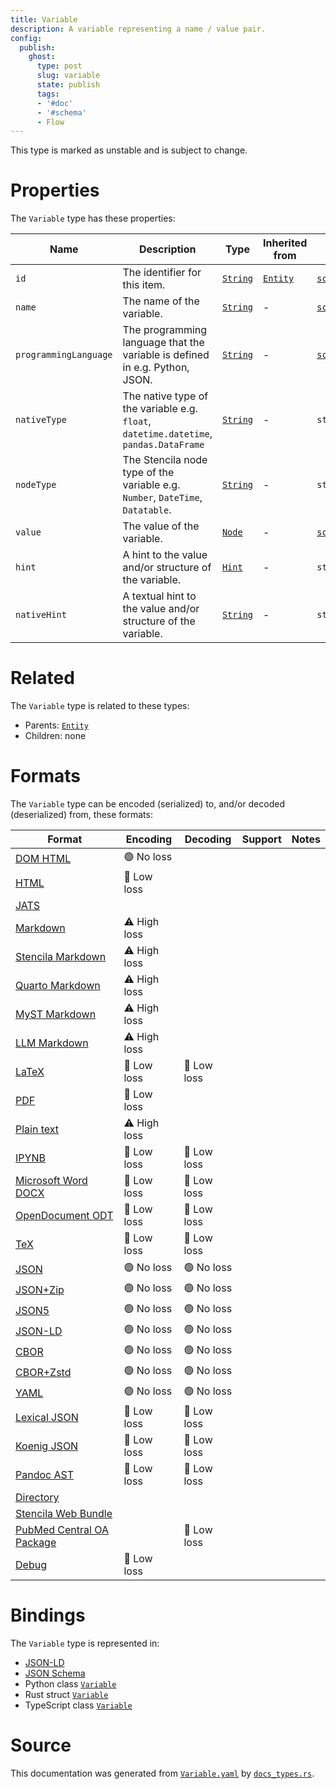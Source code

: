 ```yaml
---
title: Variable
description: A variable representing a name / value pair.
config:
  publish:
    ghost:
      type: post
      slug: variable
      state: publish
      tags:
      - '#doc'
      - '#schema'
      - Flow
---
```


This type is marked as unstable and is subject to change.

# Properties

The `Variable` type has these properties:

| Name                  | Description                                                                           | Type                                                               | Inherited from                                                     | `JSON-LD @id`                                                          | Aliases                                        |
| --------------------- | ------------------------------------------------------------------------------------- | ------------------------------------------------------------------ | ------------------------------------------------------------------ | ---------------------------------------------------------------------- | ---------------------------------------------- |
| `id`                  | The identifier for this item.                                                         | [`String`](https://stencila.ghost.io/docs/reference/schema/string) | [`Entity`](https://stencila.ghost.io/docs/reference/schema/entity) | [`schema:id`](https://schema.org/id)                                   | -                                              |
| `name`                | The name of the variable.                                                             | [`String`](https://stencila.ghost.io/docs/reference/schema/string) | -                                                                  | [`schema:name`](https://schema.org/name)                               | -                                              |
| `programmingLanguage` | The programming language that the variable is defined in e.g. Python, JSON.           | [`String`](https://stencila.ghost.io/docs/reference/schema/string) | -                                                                  | [`schema:programmingLanguage`](https://schema.org/programmingLanguage) | `programming-language`, `programming_language` |
| `nativeType`          | The native type of the variable e.g. `float`, `datetime.datetime`, `pandas.DataFrame` | [`String`](https://stencila.ghost.io/docs/reference/schema/string) | -                                                                  | `stencila:nativeType`                                                  | `native-type`, `native_type`                   |
| `nodeType`            | The Stencila node type of the variable e.g. `Number`, `DateTime`, `Datatable`.        | [`String`](https://stencila.ghost.io/docs/reference/schema/string) | -                                                                  | `stencila:nodeType`                                                    | `node-type`, `node_type`                       |
| `value`               | The value of the variable.                                                            | [`Node`](https://stencila.ghost.io/docs/reference/schema/node)     | -                                                                  | [`schema:value`](https://schema.org/value)                             | -                                              |
| `hint`                | A hint to the value and/or structure of the variable.                                 | [`Hint`](https://stencila.ghost.io/docs/reference/schema/hint)     | -                                                                  | `stencila:hint`                                                        | -                                              |
| `nativeHint`          | A textual hint to the value and/or structure of the variable.                         | [`String`](https://stencila.ghost.io/docs/reference/schema/string) | -                                                                  | `stencila:nativeHint`                                                  | `native-hint`, `native_hint`                   |

# Related

The `Variable` type is related to these types:

- Parents: [`Entity`](https://stencila.ghost.io/docs/reference/schema/entity)
- Children: none

# Formats

The `Variable` type can be encoded (serialized) to, and/or decoded (deserialized) from, these formats:

| Format                                                                               | Encoding     | Decoding   | Support | Notes |
| ------------------------------------------------------------------------------------ | ------------ | ---------- | ------- | ----- |
| [DOM HTML](https://stencila.ghost.io/docs/reference/formats/dom.html)                | 🟢 No loss    |            |         |
| [HTML](https://stencila.ghost.io/docs/reference/formats/html)                        | 🔷 Low loss   |            |         |
| [JATS](https://stencila.ghost.io/docs/reference/formats/jats)                        |              |            |         |
| [Markdown](https://stencila.ghost.io/docs/reference/formats/md)                      | ⚠️ High loss |            |         |
| [Stencila Markdown](https://stencila.ghost.io/docs/reference/formats/smd)            | ⚠️ High loss |            |         |
| [Quarto Markdown](https://stencila.ghost.io/docs/reference/formats/qmd)              | ⚠️ High loss |            |         |
| [MyST Markdown](https://stencila.ghost.io/docs/reference/formats/myst)               | ⚠️ High loss |            |         |
| [LLM Markdown](https://stencila.ghost.io/docs/reference/formats/llmd)                | ⚠️ High loss |            |         |
| [LaTeX](https://stencila.ghost.io/docs/reference/formats/latex)                      | 🔷 Low loss   | 🔷 Low loss |         |
| [PDF](https://stencila.ghost.io/docs/reference/formats/pdf)                          | 🔷 Low loss   |            |         |
| [Plain text](https://stencila.ghost.io/docs/reference/formats/text)                  | ⚠️ High loss |            |         |
| [IPYNB](https://stencila.ghost.io/docs/reference/formats/ipynb)                      | 🔷 Low loss   | 🔷 Low loss |         |
| [Microsoft Word DOCX](https://stencila.ghost.io/docs/reference/formats/docx)         | 🔷 Low loss   | 🔷 Low loss |         |
| [OpenDocument ODT](https://stencila.ghost.io/docs/reference/formats/odt)             | 🔷 Low loss   | 🔷 Low loss |         |
| [TeX](https://stencila.ghost.io/docs/reference/formats/tex)                          | 🔷 Low loss   | 🔷 Low loss |         |
| [JSON](https://stencila.ghost.io/docs/reference/formats/json)                        | 🟢 No loss    | 🟢 No loss  |         |
| [JSON+Zip](https://stencila.ghost.io/docs/reference/formats/json.zip)                | 🟢 No loss    | 🟢 No loss  |         |
| [JSON5](https://stencila.ghost.io/docs/reference/formats/json5)                      | 🟢 No loss    | 🟢 No loss  |         |
| [JSON-LD](https://stencila.ghost.io/docs/reference/formats/jsonld)                   | 🟢 No loss    | 🟢 No loss  |         |
| [CBOR](https://stencila.ghost.io/docs/reference/formats/cbor)                        | 🟢 No loss    | 🟢 No loss  |         |
| [CBOR+Zstd](https://stencila.ghost.io/docs/reference/formats/cbor.zstd)              | 🟢 No loss    | 🟢 No loss  |         |
| [YAML](https://stencila.ghost.io/docs/reference/formats/yaml)                        | 🟢 No loss    | 🟢 No loss  |         |
| [Lexical JSON](https://stencila.ghost.io/docs/reference/formats/lexical)             | 🔷 Low loss   | 🔷 Low loss |         |
| [Koenig JSON](https://stencila.ghost.io/docs/reference/formats/koenig)               | 🔷 Low loss   | 🔷 Low loss |         |
| [Pandoc AST](https://stencila.ghost.io/docs/reference/formats/pandoc)                | 🔷 Low loss   | 🔷 Low loss |         |
| [Directory](https://stencila.ghost.io/docs/reference/formats/directory)              |              |            |         |
| [Stencila Web Bundle](https://stencila.ghost.io/docs/reference/formats/swb)          |              |            |         |
| [PubMed Central OA Package](https://stencila.ghost.io/docs/reference/formats/pmcoap) |              | 🔷 Low loss |         |
| [Debug](https://stencila.ghost.io/docs/reference/formats/debug)                      | 🔷 Low loss   |            |         |

# Bindings

The `Variable` type is represented in:

- [JSON-LD](https://stencila.org/Variable.jsonld)
- [JSON Schema](https://stencila.org/Variable.schema.json)
- Python class [`Variable`](https://github.com/stencila/stencila/blob/main/python/python/stencila/types/variable.py)
- Rust struct [`Variable`](https://github.com/stencila/stencila/blob/main/rust/schema/src/types/variable.rs)
- TypeScript class [`Variable`](https://github.com/stencila/stencila/blob/main/ts/src/types/Variable.ts)

# Source

This documentation was generated from [`Variable.yaml`](https://github.com/stencila/stencila/blob/main/schema/Variable.yaml) by [`docs_types.rs`](https://github.com/stencila/stencila/blob/main/rust/schema-gen/src/docs_types.rs).
